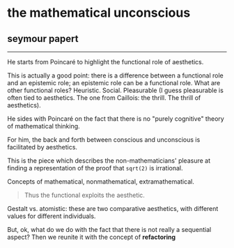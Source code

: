 # the mathematical unconscious

## seymour papert

---

He starts from Poincaré to highlight the functional role of aesthetics.

This is actually a good point: there is a difference between a functional role and an epistemic role; an epistemic role can be a functional role. What are other functional roles? Heuristic. Social. Pleasurable (I guess pleasurable is often tied to aesthetics. The one from Caillois: the thrill. The thrill of aesthetics).

He sides with Poincaré on the fact that there is no "purely cognitive" theory of mathematical thinking.

For him, the back and forth between conscious and unconscious is facilitated by aesthetics.

This is the piece which describes the non-mathematicians' pleasure at finding a representation of the proof that `sqrt(2)` is irrational.

Concepts of mathematical, nonmathematical, extramathematical.

> Thus the functional exploits the aesthetic.

Gestalt vs. atomistic: these are two comparative aesthetics, with different values for different individuals.

But, ok, what do we do with the fact that there is not really a sequential aspect? Then we reunite it with the concept of __refactoring__